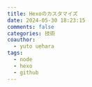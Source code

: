 ```yaml
---
title: Hexoのカスタマイズ
date: 2024-05-30 18:23:15
comments: false
categories: 技術
coauthor:
  - yuto uehara
tags:
  - node
  - hexo
  - github
---
```

